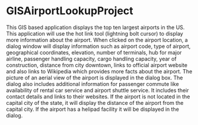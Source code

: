 # GISAirportLookupProject
This GIS based application displays the top ten largest airports in the US. This application will use the hot link tool (lightning bolt cursor) to display more information about the airport. When clicked on the airport location, a dialog window will display information such as airport code, type of airport, geographical coordinates, elevation, number of terminals, hub for major airline, passenger handling capacity, cargo handling capacity, year of construction, distance from city downtown, links to official airport website and also links to Wikipedia which provides more facts about the airport. The picture of an aerial view of the airport is displayed in the dialog box. The dialog also includes additional information for passenger commute like availability of rental car service and airport shuttle service. It includes their contact details and links to their websites. If the airport is not located in the capital city of the state, it will display the distance of the airport from the capital city. If the airport has a helipad facility it will be displayed in the dialog.
